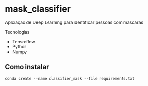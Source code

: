 # mask_classifier

Aplciação de Deep Learning para identificar pessoas com mascaras

Tecnologias
- Tensorflow
- Python
- Numpy


## Como instalar 

``` conda create --name classifier_mask --file requirements.txt ```

